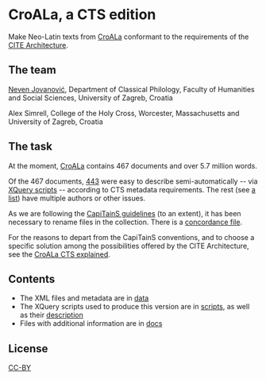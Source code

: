 # CroALa, a CTS edition

Make Neo-Latin texts from [CroALa](http://croala.ffzg.unizg.hr) conformant to the requirements of the [CITE Architecture](http://cite-architecture.github.io/).


## The team

[Neven Jovanović](http://orcid.org/0000-0002-9119-399X), Department of Classical Philology, Faculty of Humanities and Social Sciences, University of Zagreb, Croatia

Alex Simrell, College of the Holy Cross, Worcester, Massachusetts and University of Zagreb, Croatia

## The task

At the moment, [CroALa](https://github.com/nevenjovanovic/croatiae-auctores-latini-textus) contains 467 documents and over 5.7 million words.

Of the 467 documents, [443](docs/notcroalactsmulti.list) were easy to describe semi-automatically -- via [XQuery scripts](scripts/Scripts.md) -- according to CTS metadata requirements.  The rest (see [a list](docs/croalactsmulti.list)) have multiple authors or other issues.

As we are following the [CapiTainS guidelines](http://capitains.github.io/pages/guidelines) (to an extent), it has been necessary to rename files in the collection. There is a [concordance file](docs/croalactsconcordance.xml).

For the reasons to depart from the CapiTainS conventions, and to choose a specific solution among the possibilities offered by the CITE Architecture, see the [CroALa CTS explained](CroALa-CTS-explained.md).

## Contents

+ The XML files and metadata are in [data](data)
+ The XQuery scripts used to produce this version are in [scripts](scripts), as well as their [description](scripts/Scripts.md)
+ Files with additional information are in [docs](docs)

## License

[CC-BY](LICENSE.md)

